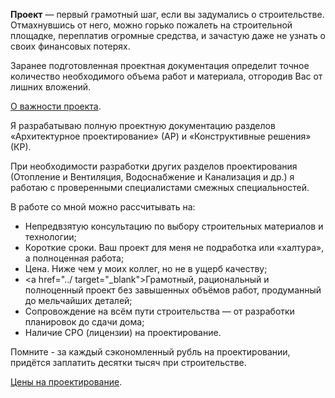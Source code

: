 **Проект** — первый грамотный шаг, если вы задумались о строительстве. Отмахнувшись от него, можно горько пожалеть на строительной площадке, переплатив огромные средства, и зачастую даже не узнать о своих финансовых потерях.

Заранее подготовленная проектная документация определит точное количество необходимого объема работ и материала, отгородив Вас от лишних вложений.

[О важности проекта](TODO).

Я разрабатываю полную проектную документацию разделов «Архитектурное проектирование» (АР) и «Конструктивные решения» (КР).

При необходимости  разработки других разделов  проектирования (Отопление и Вентиляция, Водоснабжение и Канализация и др.) я работаю с проверенными специалистами смежных специальностей. 

В работе со мной можно рассчитывать на:

* Непредвзятую консультацию по выбору строительных материалов и технологии;
* Короткие сроки. Ваш проект для меня не подработка или «халтура», а полноценная работа;
* Цена. Ниже чем у моих коллег, но не в ущерб качеству;
* <a href="../ target="_blank">Грамотный, рациональный и полноценный проект</a> без завышенных объёмов работ, продуманный до мельчайших деталей;
* Сопровождение на всём пути строительства — от разработки планировок до сдачи дома;
* Наличие СРО (лицензии) на проектирование.

Помните - за каждый сэкономленный рубль на проектировании, придётся заплатить десятки тысяч при строительстве.

[Цены на проектирование](../price/).
